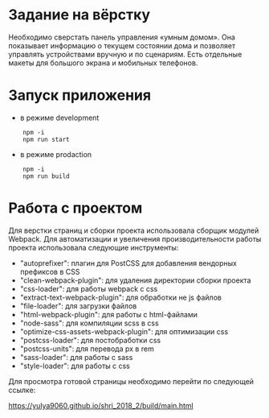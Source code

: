 # Задание на вёрстку

Необходимо сверстать панель управления «умным домом». Она показывает информацию о текущем состоянии дома и позволяет управлять устройствами вручную и по сценариям. Есть отдельные макеты для большого экрана и мобильных телефонов.

# Запуск приложения

- в режиме development
```
    npm -i
    npm run start
```

- в режиме prodaction
```
    npm -i
    npm run build
```

# Работа с проектом

Для верстки страниц и сборки проекта использовала сборщик модулей Webpack. Для автоматизации и увеличения производительности работы проекта использовала следующие инструменты:

   - "autoprefixer": плагин для PostCSS для добавления вендорных префиксов в CSS
   - "clean-webpack-plugin":  для удаления директории сборки проекта
   - "css-loader": для работы webpack с css
   - "extract-text-webpack-plugin":  для обработки не js файлов
   - "file-loader": для загрузки файлов
   - "html-webpack-plugin": для работы с html-файлами
  -  "node-sass": для компиляции scss в css
   - "optimize-css-assets-webpack-plugin": для оптимизации css
  -  "postcss-loader": для постобработки css
  -  "postcss-units": для перевода px в rem
  -  "sass-loader": для работы с sass
  -  "style-loader": для работы с css
  
  Для просмотра готовой страницы необходимо перейти по следующей ссылке:
  
  https://yulya9060.github.io/shri_2018_2/build/main.html
  
  
